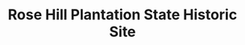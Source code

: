 ---
layout: repo
title: "Rose Hill Plantation State Historic Site"
id: 2209
permalink: repos/2209/
---